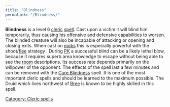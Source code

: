 ```yaml
---
title: "Blindness"
permalink: "/Blindness/"
---
```


**Blindness** is a level 6 [cleric](cleric "wikilink")
[spell](spell "wikilink"). Cast upon a victim it will blind him
temporarily, thus causing his offensive and defensive capabilities to
worsen. The blinded creature will also be incapable of attacking or
opening and closing exits. When cast on [mobs](mob "wikilink") this is
especially powerful with the shoot/[flee](flee "wikilink") strategy .
During [PK](PK "wikilink") a successful blind can be a likely lethal
blow, because it requires superb area knowledge to escape without being
able to see the [room](room "wikilink") descriptions. Its success rate
depends primarily on the willpower of the opponent. The effects of the
spell last a few minutes and can be removed with the [Cure
Blindness](Cure_Blindness "wikilink") spell.
It is one of the most important cleric spells and should be learned to
the maximum possible. The Druid which lives northwest of
[Bree](Bree "wikilink") is known to be highly skilled in this spell.

[Category: Cleric spells](Category:_Cleric_spells "wikilink")